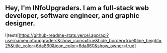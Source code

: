 ## Hey, I'm INfoUpgraders. I am a full-stack web developer, software engineer, and graphic designer.

!(test)[https://github-readme-stats.vercel.app/api?username=infoupgraders&show_icons=true&hide_border=true&line_height=25&title_color=6da860&icon_color=6da860&show_owner=true]
